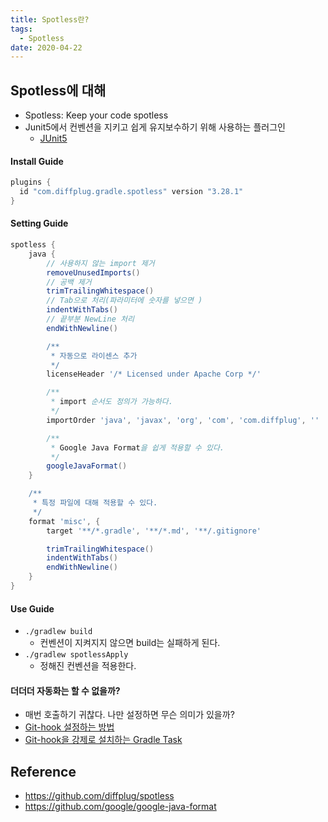 ```yaml
---
title: Spotless란?
tags:
  - Spotless
date: 2020-04-22
---
```

## Spotless에 대해
- Spotless: Keep your code spotless
- Junit5에서 컨벤션을 지키고 쉽게 유지보수하기 위해 사용하는 플러그인
  - [JUnit5](https://github.com/junit-team/junit5/blob/master/CONTRIBUTING.md#code)

#### Install Guide
```gradle
plugins {
  id "com.diffplug.gradle.spotless" version "3.28.1"
}
```

#### Setting Guide
```gradle
spotless {
    java {
        // 사용하지 않는 import 제거
        removeUnusedImports()
        // 공백 제거
        trimTrailingWhitespace()
        // Tab으로 처리(파라미터에 숫자를 넣으면 )
        indentWithTabs()
        // 끝부분 NewLine 처리
        endWithNewline()

        /**
         * 자동으로 라이센스 추가
         */
        licenseHeader '/* Licensed under Apache Corp */'

        /**
         * import 순서도 정의가 가능하다.
         */
        importOrder 'java', 'javax', 'org', 'com', 'com.diffplug', ''

        /**
         * Google Java Format을 쉽게 적용할 수 있다.
         */
        googleJavaFormat()
    }

    /**
     * 특정 파일에 대해 적용할 수 있다.
     */
    format 'misc', {
        target '**/*.gradle', '**/*.md', '**/.gitignore'

        trimTrailingWhitespace()
        indentWithTabs()
        endWithNewline()
    }
}
```

#### Use Guide
- `./gradlew build`
    - 컨벤션이 지켜지지 않으면 build는 실패하게 된다.
- `./gradlew spotlessApply`
    - 정해진 컨벤션을 적용한다.

#### 더더더 자동화는 할 수 없을까?
- 매번 호출하기 귀찮다. 나만 설정하면 무슨 의미가 있을까?
- [Git-hook 설정하는 방법](https://github.com/diffplug/spotless/issues/178)
- [Git-hook을 강제로 설치하는 Gradle Task](https://gist.github.com/KenVanHoeylandt/c7a928426bce83ffab400ab1fd99054a)

## Reference
- <https://github.com/diffplug/spotless>
- <https://github.com/google/google-java-format>